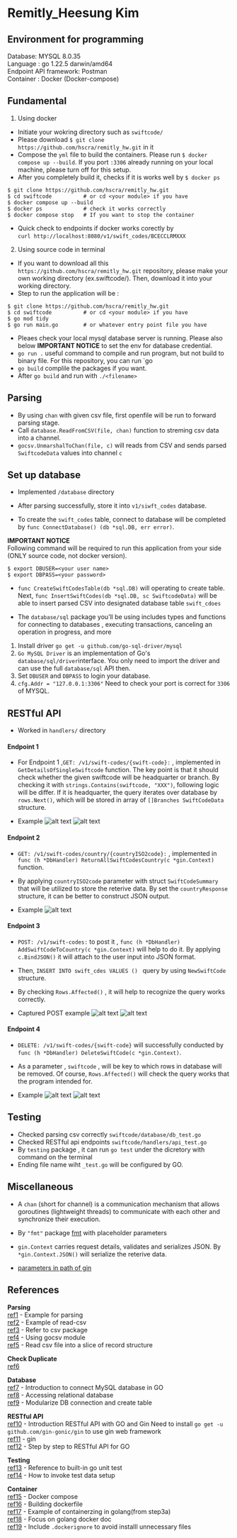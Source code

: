 # Remitly_Heesung Kim

## Environment for programming

Database: MYSQL 8.0.35\
Language : go 1.22.5 darwin/amd64\
Endpoint API framework: Postman\
Container : Docker (Docker-compose)

## Fundamental

1. Using docker

- Initiate your wokring directory such as `swiftcode/`
- Please download `$ git clone https://github.com/hscra/remitly_hw.git` in it
- Compose the `yml` file to build the containers. Please run `$ docker compose up --build`. If you port `:3306` already running on your local machine, please turn off for this setup.
- After you completely build it, checks if it is works well by `$ docker ps`

```shell
$ git clone https://github.com/hscra/remitly_hw.git
$ cd swiftcode          # or cd <your module> if you have
$ docker compose up --build
$ docker ps             # check it works correctly
$ docker compose stop   # If you want to stop the container
```

- Quick check to endpoints if docker works corectly by \
  `curl http://localhost:8080/v1/swift_codes/BCECCLRMXXX`

2. Using source code in terminal

- If you want to download all this `https://github.com/hscra/remitly_hw.git` repository, please make your own working directory (ex.swiftcode/). Then, download it into your working directory.
- Step to run the application will be :

```shell
$ git clone https://github.com/hscra/remitly_hw.git
$ cd swiftcode          # or cd <your module> if you have
$ go mod tidy
$ go run main.go        # or whatever entry point file you have
```

- Pleaes check your local mysql database server is running. Please also below **IMPORTANT NOTICE** to set the env for database credential.
- `go run .` useful command to compile and run program, but not build to binary file. For this repository, you can run `go
- `go build` complile the packages if you want.
- After `go build` and run with `./<filename>`

## Parsing

- By using `chan` with given csv file, first openfile will be run to forward parsing stage.
- Call `database.ReadFromCSV(file, chan)` function to streming csv data into a channel.
- `gocsv.UnmarshalToChan(file, c)` will reads from CSV and sends parsed `SwiftcodeData` values into channel `c`

## Set up database

- Implemented `/database` directory

- After parsing successfully, store it into `v1/siwft_codes` database.

- To create the `swift_codes` table, connect to database will be completed by `func ConnectDatabase() (db *sql.DB, err error)`.

**IMPORTANT NOTICE** \
Following command will be required to run this application from your side (ONLY source code, not docker version).

```shell
$ export DBUSER=<your user name>
$ export DBPASS=<your password>
```

- `func CreateSwiftCodesTable(db *sql.DB)` will operating to create table. Next, `func InsertSwiftCodes(db *sql.DB, sc SwiftcodeData)` will be able to insert parsed CSV into designated database table `swift_cdoes`

- The `database/sql` package you’ll be using includes types and functions for connecting to databases , executing transactions, canceling an operation in progress, and more

1. Install driver `go get -u github.com/go-sql-driver/mysql`
2. `Go MySQL Driver` is an implementation of Go's `database/sql/driver`interface. You only need to import the driver and can use the full `database/sql` API then.
3. Set `DBUSER` and `DBPASS` to login your database.
4. `cfg.Addr = "127.0.0.1:3306"` Need to check your port is correct for `3306` of MYSQL.

## RESTful API

- Worked in `handlers/` directory

#### Endpoint 1

- For Endpoint 1 ,`GET: /v1/swift-codes/{swift-code}:` , implemented in `GetDetailsOfSingleSwiftcode` function. The key point is that it should check whether the given swiftcode will be headquarter or branch. By checking it with `strings.Contains(swiftcode, "XXX")`, following logic will be differ. If it is headquarter, the query iterates over database by `rows.Next()`, which will be stored in array of `[]Branches SwiftCodeData ` structure.

- Example
  ![alt text](result_cap/endpoint1.png)
  ![alt text](result_cap/endpoint1_1.png)

#### Endpoint 2

- `GET: /v1/swift-codes/country/{countryISO2code}:` , implemented in `func (h *DbHandler) ReturnAllSwiftCodesCountry(c *gin.Context)` function.

- By applying `countryISO2code` parameter with struct `SwiftCodeSummary` that will be utilized to store the reterive data. By set the `countryResponse` structure, it can be better to construct JSON output.

- Example
  ![alt text](result_cap/endpoint2.png)

#### Endpoint 3

- `POST: /v1/swift-codes:` to post it , `func (h *DbHandler) AddSwiftCodeToCountry(c *gin.Context)` will help to do it. By applying `c.BindJSON()` it will attach to the user input into JSON format.

- Then, `INSERT INTO swift_cdes VALUES () ` query by using `NewSwiftCode` structure.

- By checking `Rows.Affected()` , it will help to recognize the query works correctly.

- Captured POST example
  ![alt text](result_cap/RESTful_POST_ex.png)
  ![alt text](result_cap/QueryResult_POST.png)

#### Endpoint 4

- `DELETE: /v1/swift-codes/{swift-code}` will successfully conducted by `func (h *DbHandler) DeleteSwiftCode(c *gin.Context)`.

- As a parameter , `swiftcode` , will be key to which rows in database will be removed. Of course, `Rows.Affected()` will check the query works that the program intended for.

- Example
  ![alt text](result_cap/endpoint4.png)
  ![alt text](result_cap/endpoint4_1.png)

## Testing

- Checked parsing csv correctly `swiftcode/database/db_test.go`
- Checked RESTful api endpoints `swiftcode/handlers/api_test.go`
- By `testing` package , it can run `go test` under the dicretory with command on the terminal
- Ending file name wiht `_test.go` will be configured by GO.

## Miscellaneous

- A `chan` (short for channel) is a communication mechanism that allows goroutines (lightweight threads) to communicate with each other and synchronize their execution.

- By `"fmt"` package [fmt](https://pkg.go.dev/fmt) with placeholder parameters

- `gin.Context` carries request details, validates and serializes JSON. By `*gin.Context.JSON()` will serialize the reterive data.

- [parameters in path of gin](https://gin-gonic.com/en/docs/examples/param-in-path/)

## References

**Parsing** \
[ref1](https://shaileshb.hashnode.dev/go-csv-parsing) - Example for parsing\
[ref2](https://gosamples.dev/read-csv/) - Example of read-csv \
[ref3](https://pkg.go.dev/encoding/csv#section-sourcefiles) - Refer to csv package\
[ref4](https://github.com/gocarina/gocsv/blob/78e41c74b4b1/examples/full/main.go) - Using gocsv module\
[ref5](https://shaileshb.hashnode.dev/go-csv-parsing) - Read csv file into a slice of record structure

**Check Duplicate**\
[ref6](https://stackoverflow.com/questions/39086976/golang-csv-remove-duplicate-if-matching-column-values)

**Database**\
[ref7](https://go.dev/doc/tutorial/database-access) - Introduction to connect MySQL database in GO\
[ref8](https://go.dev/doc/database/) - Accessing relational database\
[ref9](https://golangbot.com/mysql-create-table-insert-row/) - Modularize DB connection and create table

**RESTful API**\
[ref10](https://go.dev/doc/tutorial/web-service-gin) - Introduction RESTful API with GO and Gin
Need to install `go get -u github.com/gin-gonic/gin` to use gin web framework\
[ref11](https://gin-gonic.com/en/docs/quickstart/) - gin\
[ref12](https://go.dev/doc/tutorial/web-service-gin#write-the-code) - Step by step to RESTful API for GO

**Testing**\
[ref13](https://go.dev/doc/tutorial/add-a-test) - Reference to built-in go unit test\
[ref14](https://dev.to/sha254/testing-rest-apis-in-go-a-guide-to-unit-and-integration-testing-with-gos-standard-testing-library-2o9l) - How to invoke test data setup

**Container**\
[ref15](https://docs.docker.com/compose/intro/features-uses/) - Docker compose\
[ref16](https://docs.docker.com/build/concepts/dockerfile/) - Building dockerfile\
[ref17](https://dev.to/goodylili/how-to-deploy-go-applications-with-docker-50n3) - Example of containerzing in golang(from step3a) \
[ref18](https://docs.docker.com/guides/golang/) - Focus on golang docker doc\
[ref19](https://betterstack.com/community/guides/scaling-go/dockerize-golang/#step-5-orchestrating-multiple-containers-with-docker-compose) - Include `.dockerignore` to avoid installl unnecessary files
